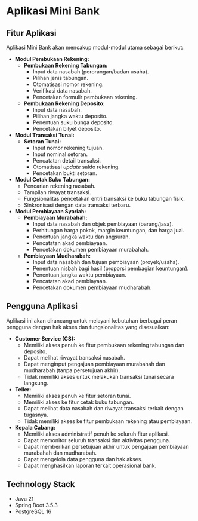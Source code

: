 # Aplikasi Mini Bank #

## Fitur Aplikasi ##

Aplikasi Mini Bank akan mencakup modul-modul utama sebagai berikut:

* **Modul Pembukaan Rekening:**
    * **Pembukaan Rekening Tabungan:**
        * Input data nasabah (perorangan/badan usaha).
        * Pilihan jenis tabungan.
        * Otomatisasi nomor rekening.
        * Verifikasi data nasabah.
        * Pencetakan formulir pembukaan rekening.
    * **Pembukaan Rekening Deposito:**
        * Input data nasabah.
        * Pilihan jangka waktu deposito.
        * Penentuan suku bunga deposito.
        * Pencetakan bilyet deposito.
* **Modul Transaksi Tunai:**
    * **Setoran Tunai:**
        * Input nomor rekening tujuan.
        * Input nominal setoran.
        * Pencatatan detail transaksi.
        * Otomatisasi *update* saldo rekening.
        * Pencetakan bukti setoran.
* **Modul Cetak Buku Tabungan:**
    * Pencarian rekening nasabah.
    * Tampilan riwayat transaksi.
    * Fungsionalitas pencetakan entri transaksi ke buku tabungan fisik.
    * Sinkronisasi dengan data transaksi terbaru.
* **Modul Pembiayaan Syariah:**
    * **Pembiayaan Murabahah:**
        * Input data nasabah dan objek pembiayaan (barang/jasa).
        * Perhitungan harga pokok, margin keuntungan, dan harga jual.
        * Penentuan jangka waktu dan angsuran.
        * Pencatatan akad pembiayaan.
        * Pencetakan dokumen pembiayaan murabahah.
    * **Pembiayaan Mudharabah:**
        * Input data nasabah dan tujuan pembiayaan (proyek/usaha).
        * Penentuan nisbah bagi hasil (proporsi pembagian keuntungan).
        * Penentuan jangka waktu pembiayaan.
        * Pencatatan akad pembiayaan.
        * Pencetakan dokumen pembiayaan mudharabah.

## Pengguna Aplikasi ##

Aplikasi ini akan dirancang untuk melayani kebutuhan berbagai peran pengguna dengan hak akses dan fungsionalitas yang disesuaikan:

* **Customer Service (CS):**
    * Memiliki akses penuh ke fitur pembukaan rekening tabungan dan deposito.
    * Dapat melihat riwayat transaksi nasabah.
    * Dapat menginput pengajuan pembiayaan murabahah dan mudharabah (tanpa persetujuan akhir).
    * Tidak memiliki akses untuk melakukan transaksi tunai secara langsung.
* **Teller:**
    * Memiliki akses penuh ke fitur setoran tunai.
    * Memiliki akses ke fitur cetak buku tabungan.
    * Dapat melihat data nasabah dan riwayat transaksi terkait dengan tugasnya.
    * Tidak memiliki akses ke fitur pembukaan rekening atau pembiayaan.
* **Kepala Cabang:**
    * Memiliki akses administratif penuh ke seluruh fitur aplikasi.
    * Dapat memonitor seluruh transaksi dan aktivitas pengguna.
    * Dapat memberikan persetujuan akhir untuk pengajuan pembiayaan murabahah dan mudharabah.
    * Dapat mengelola data pengguna dan hak akses.
    * Dapat menghasilkan laporan terkait operasional bank.

## Technology Stack ##

* Java 21
* Spring Boot 3.5.3
* PostgreSQL 16